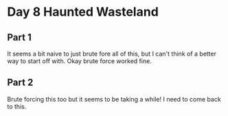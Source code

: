 # Day 8 Haunted Wasteland

## Part 1

It seems a bit naive to just brute fore all of this, but I can't think of a better way to start off with.
Okay brute force worked fine.

## Part 2

Brute forcing this too but it seems to be taking a while! I need to come back to this.
